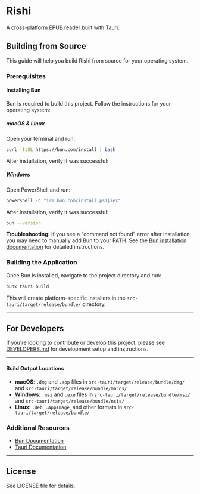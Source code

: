 # Rishi

A cross-platform EPUB reader built with Tauri.

## Building from Source

This guide will help you build Rishi from source for your operating system.

### Prerequisites

#### Installing Bun

Bun is required to build this project. Follow the instructions for your operating system:

##### macOS & Linux

Open your terminal and run:

```bash
curl -fsSL https://bun.com/install | bash
```

After installation, verify it was successful:

##### Windows

Open PowerShell and run:

```powershell
powershell -c "irm bun.com/install.ps1|iex"
```

After installation, verify it was successful:

```bash
bun --version
```

**Troubleshooting:** If you see a "command not found" error after installation, you may need to manually add Bun to your PATH. See the [Bun installation documentation](https://bun.com/docs/installation) for detailed instructions.

### Building the Application

Once Bun is installed, navigate to the project directory and run:

```bash
bunx tauri build
```

This will create platform-specific installers in the `src-tauri/target/release/bundle/` directory.

---

## For Developers

If you're looking to contribute or develop this project, please see [DEVELOPERS.md](./DEVELOPERS.md) for development setup and instructions.

---

#### Build Output Locations

- **macOS**: `.dmg` and `.app` files in `src-tauri/target/release/bundle/dmg/` and `src-tauri/target/release/bundle/macos/`
- **Windows**: `.msi` and `.exe` files in `src-tauri/target/release/bundle/msi/` and `src-tauri/target/release/bundle/nsis/`
- **Linux**: `.deb`, `.AppImage`, and other formats in `src-tauri/target/release/bundle/`

### Additional Resources

- [Bun Documentation](https://bun.com/docs)
- [Tauri Documentation](https://tauri.app/)

---

## License

See LICENSE file for details.
